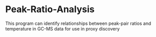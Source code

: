 # Peak-Ratio-Analysis
This program can identify relationships between peak-pair ratios and temperature in GC-MS data for use in proxy discovery
